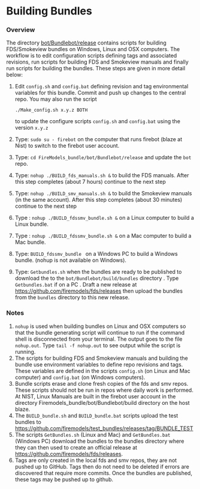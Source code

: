 
#  Building Bundles

### Overview

The directory [bot/Bundlebot/release](https://github.com/firemodels/bot/tree/master/Bundlebot/release) contains scripts for building FDS/Smokeview bundles on Windows, Linux and OSX computers. The workflow is to edit configuration scripts defining tags and associated revisions, run scripts for building FDS and Smokeview manuals and finally run scripts for building the bundles.  These steps are given in more detail below: 

   1. Edit `config.sh` and `config.bat` defining revision and tag environmental variables for this bundle.  Commit and push up changes to the central repo. You may also run the script
      
      `./Make_config.sh x.y.z BOTH`
      
      to update the configure scripts `config.sh` and `config.bat` using the version `x.y.z`
   3. Type: `sudo su - firebot` on the computer that runs firebot (blaze at Nist) to switch to the firebot user account.
   4. Type: `cd FireModels_bundle/bot/Bundlebot/release` and update the `bot` repo.
   5. Type: `nohup ./BUILD_fds_manuals.sh &` to build the FDS manuals.  After this step completes (about 7 hours) continue to the next step
   6. Type: `nohup ./BUILD_smv_manuals.sh &` to build the Smokeview manuals (in the same account). After this step completes (about 30 minutes) continue to the next step
   7. Type : `nohup ./BUILD_fdssmv_bundle.sh &` on a Linux computer to build a Linux bundle.
   8. Type : `nohup ./BUILD_fdssmv_bundle.sh &` on a Mac computer to build a Mac bundle.
   9. Type: `BUILD_fdssmv_bundle ` on a Windows PC to build a Windows bundle. (nohup is not available on Windows).
   10. Type: `Getbundles.sh` when the bundles are ready to be published to download the to the `bot/Bundlebot/build/bundles` directory .  Type `Getbundles.bat` if on a PC . Draft a new release at https://github.com/firemodels/fds/releases then upload the bundles from the `bundles` directory to this new release.

### Notes
      
1. `nohup` is used when building bundles on Linux and OSX computers so that the bundle generating script will continue to run if the command shell is disconnected from your terminal.  The output goes to the file `nohup.out`. Type `tail -f nohup.out` to see  output while the script is running.
2. The scripts for building FDS and Smokeview manuals and building the bundle use environment variables to define repo revisions and tags.  These variables are defined in the scripts `config.sh` (on Linux and Mac computer) and `config.bat` (on Windows computers).
3. Bundle scripts erase and clone fresh copies of the fds and smv repos. These scripts should not be run in repos where daily work is performed.   At NIST, Linux Manuals are built in the firebot user account in the directory Firemodels_bundle/bot/Bundlebot/build directory on the host blaze.
4. The `BUILD_bundle.sh` and `BUILD_bundle.bat` scripts upload the test bundles to https://github.com/firemodels/test_bundles/releases/tag/BUNDLE_TEST
5. The scripts `GetBundles.sh` (Linux and Mac) and `GetBundles.bat` (Windows PC) download the bundles to the bundles directory where they can then used to create an official release at https://github.com/firemodels/fds/releases.
6. Tags are only created in the local fds and smv repos, they are not pushed up to GitHub. Tags then do not need to be deleted if errors are discovered that require more commits. Once the bundles are published, these tags may be pushed up to github.


